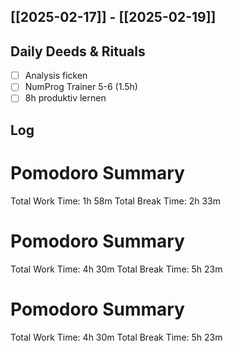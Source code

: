 ## [[2025-02-17]] - [[2025-02-19]]

## Daily Deeds & Rituals
- [ ] Analysis ficken
- [ ] NumProg Trainer 5-6 (1.5h)
- [ ] 8h produktiv lernen

## Log
# Pomodoro Summary

Total Work Time: 1h 58m
Total Break Time: 2h 33m

# Pomodoro Summary

Total Work Time: 4h 30m
Total Break Time: 5h 23m

# Pomodoro Summary

Total Work Time: 4h 30m
Total Break Time: 5h 23m
